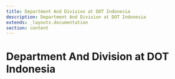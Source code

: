 ```yaml
---
title: Department And Division at DOT Indonesia
description: Department And Division at DOT Indonesia
extends: _layouts.documentation
section: content
---
```


# Department And Division at DOT Indonesia